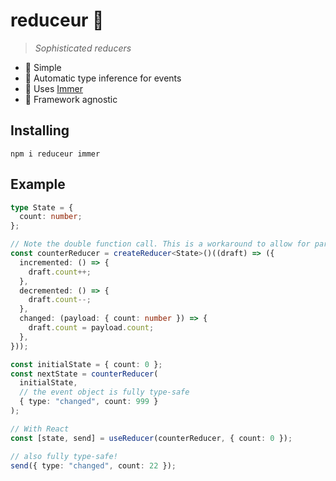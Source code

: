 # reduceur 🥖

> _Sophisticated reducers_

- 🥖 Simple
- 🥖 Automatic type inference for events
- 🥖 Uses [Immer](https://immerjs.github.io/immer/)
- 🥖 Framework agnostic

## Installing

```shell
npm i reduceur immer
```

## Example

```ts
type State = {
  count: number;
};

// Note the double function call. This is a workaround to allow for partial inference.
const counterReducer = createReducer<State>()((draft) => ({
  incremented: () => {
    draft.count++;
  },
  decremented: () => {
    draft.count--;
  },
  changed: (payload: { count: number }) => {
    draft.count = payload.count;
  },
}));

const initialState = { count: 0 };
const nextState = counterReducer(
  initialState,
  // the event object is fully type-safe
  { type: "changed", count: 999 }
);

// With React
const [state, send] = useReducer(counterReducer, { count: 0 });

// also fully type-safe!
send({ type: "changed", count: 22 });
```
